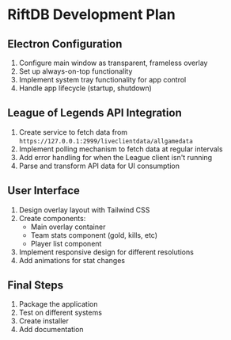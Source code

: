 # RiftDB Development Plan

## Electron Configuration
1. Configure main window as transparent, frameless overlay
2. Set up always-on-top functionality
3. Implement system tray functionality for app control
4. Handle app lifecycle (startup, shutdown)

## League of Legends API Integration
1. Create service to fetch data from `https://127.0.0.1:2999/liveclientdata/allgamedata` 
2. Implement polling mechanism to fetch data at regular intervals
3. Add error handling for when the League client isn't running
4. Parse and transform API data for UI consumption

## User Interface
1. Design overlay layout with Tailwind CSS
2. Create components:
   - Main overlay container
   - Team stats component (gold, kills, etc)
   - Player list component
3. Implement responsive design for different resolutions
4. Add animations for stat changes

## Final Steps
1. Package the application
2. Test on different systems
3. Create installer
4. Add documentation 